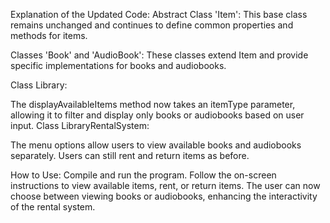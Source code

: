 Explanation of the Updated Code:
Abstract Class 'Item': This base class remains unchanged and 
continues to define common properties and methods for items.

Classes 'Book' and 'AudioBook': These classes extend Item and 
provide specific implementations for books and audiobooks.

Class Library:

The displayAvailableItems method now takes an itemType parameter, 
allowing it to filter and display only books or audiobooks based on user input.
Class LibraryRentalSystem:

The menu options allow users to view available books and audiobooks separately.
Users can still rent and return items as before.

How to Use:
Compile and run the program.
Follow the on-screen instructions to view available items, rent, or return items.
The user can now choose between viewing books or audiobooks, enhancing the interactivity of the rental system.